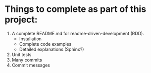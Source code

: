 # Things to complete as part of this project:

1. A complete README.md for readme-driven-development (RDD).
   - Installation
   - Complete code examples
   - Detailed explanations (Sphinx?)
2. Unit tests
3. Many commits
4. Commit messages
